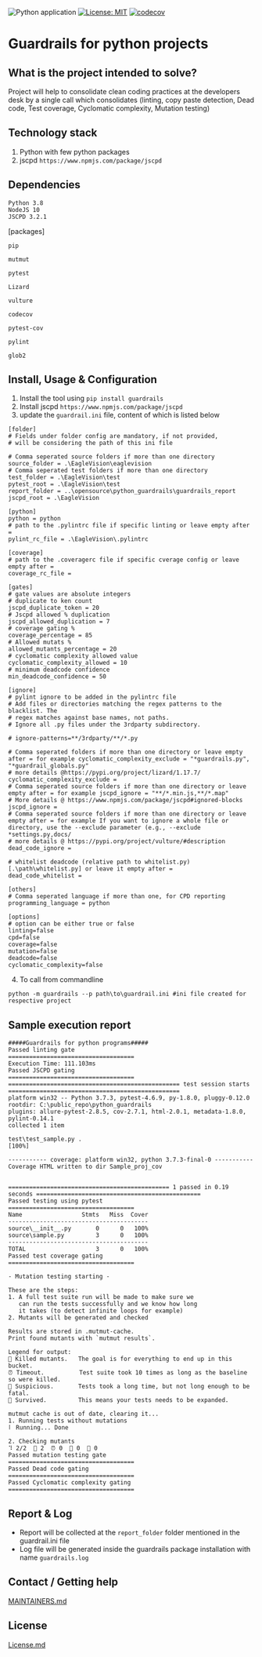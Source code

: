 ![Python application](https://github.com/philips-software/python_guardrails/workflows/Python%20application/badge.svg)
[![License: MIT](https://img.shields.io/badge/License-MIT-yellow.svg)](https://opensource.org/licenses/MIT)
[![codecov](https://codecov.io/gh/philips-software/python_guardrails/branch/master/graph/badge.svg)](https://codecov.io/gh/philips-software/python_guardrails)

Guardrails for python projects
=============================

What is the project intended to solve?
-------------------------------------
Project will help to consolidate clean coding practices at the developers desk by a single call which consolidates
 (linting, copy paste detection, Dead code, Test coverage, Cyclomatic complexity, Mutation testing)

Technology stack
---------------
1. Python with few python packages
2. jscpd `https://www.npmjs.com/package/jscpd`

Dependencies
------------
```
Python 3.8
NodeJS 10
JSCPD 3.2.1
```

[packages]

```
pip

mutmut

pytest

Lizard

vulture

codecov

pytest-cov

pylint

glob2
```


Install, Usage & Configuration
--------------------
1. Install the tool using `pip install guardrails`
2. Install jscpd `https://www.npmjs.com/package/jscpd`
3. update the `guardrail.ini` file, content of which is listed below
``` 
[folder]
# Fields under folder config are mandatory, if not provided, 
# will be considering the path of this ini file

# Comma seperated source folders if more than one directory
source_folder = .\EagleVision\eaglevision
# Comma seperated test folders if more than one directory
test_folder = .\EagleVision\test
pytest_root = .\EagleVision\test
report_folder = ..\opensource\python_guardrails\guardrails_report
jscpd_root = .\EagleVision

[python]
python = python
# path to the .pylintrc file if specific linting or leave empty after =
pylint_rc_file = .\EagleVision\.pylintrc

[coverage]
# path to the .coveragerc file if specific cverage config or leave empty after =
coverage_rc_file =

[gates]
# gate values are absolute integers
# duplicate to ken count
jscpd_duplicate_token = 20
# Jscpd allowed % duplication
jscpd_allowed_duplication = 7
# coverage gating %
coverage_percentage = 85
# Allowed mutats %
allowed_mutants_percentage = 20
# cyclomatic complexity allowed value
cyclomatic_complexity_allowed = 10
# minimum deadcode confidence
min_deadcode_confidence = 50

[ignore]
# pylint ignore to be added in the pylintrc file
# Add files or directories matching the regex patterns to the blacklist. The
# regex matches against base names, not paths.
# Ignore all .py files under the 3rdparty subdirectory.

# ignore-patterns=**/3rdparty/**/*.py

# Comma seperated folders if more than one directory or leave empty after = for example cyclomatic_complexity_exclude = "*guardrails.py", "*guardrail_globals.py"
# more details @https://pypi.org/project/lizard/1.17.7/
cyclomatic_complexity_exclude =
# Comma seperated source folders if more than one directory or leave empty after = for example jscpd_ignore = "**/*.min.js,**/*.map"
# More details @ https://www.npmjs.com/package/jscpd#ignored-blocks
jscpd_ignore = 
# Comma seperated source folders if more than one directory or leave empty after = for example If you want to ignore a whole file or directory, use the --exclude parameter (e.g., --exclude *settings.py,docs/
# more details @ https://pypi.org/project/vulture/#description
dead_code_ignore =

# whitelist deadcode (relative path to whitelist.py) [.\path\whitelist.py] or leave it empty after = 
dead_code_whitelist = 

[others]
# Comma seperated language if more than one, for CPD reporting
programming_language = python

[options]
# option can be either true or false
linting=false
cpd=false
coverage=false
mutation=false
deadcode=false
cyclomatic_complexity=false
```
4. To call from commandline
```
python -m guardrails --p path\to\guardrail.ini #ini file created for respective project
```
Sample execution report
----------------------
```
#####Guardrails for python programs#####
Passed linting gate
====================================
Execution Time: 111.103ms
Passed JSCPD gating
====================================
================================================= test session starts =================================================
platform win32 -- Python 3.7.3, pytest-4.6.9, py-1.8.0, pluggy-0.12.0
rootdir: C:\public_repo\python_guardrails
plugins: allure-pytest-2.8.5, cov-2.7.1, html-2.0.1, metadata-1.8.0, pylint-0.14.1
collected 1 item

test\test_sample.py .                                                                                            [100%]

----------- coverage: platform win32, python 3.7.3-final-0 -----------
Coverage HTML written to dir Sample_proj_cov


============================================== 1 passed in 0.19 seconds ===============================================
Passed testing using pytest
====================================
Name                 Stmts   Miss  Cover
----------------------------------------
source\__init__.py       0      0   100%
source\sample.py         3      0   100%
----------------------------------------
TOTAL                    3      0   100%
Passed test coverage gating
====================================

- Mutation testing starting -

These are the steps:
1. A full test suite run will be made to make sure we
   can run the tests successfully and we know how long
   it takes (to detect infinite loops for example)
2. Mutants will be generated and checked

Results are stored in .mutmut-cache.
Print found mutants with `mutmut results`.

Legend for output:
🎉 Killed mutants.   The goal is for everything to end up in this bucket.
⏰ Timeout.          Test suite took 10 times as long as the baseline so were killed.
🤔 Suspicious.       Tests took a long time, but not long enough to be fatal.
🙁 Survived.         This means your tests needs to be expanded.

mutmut cache is out of date, clearing it...
1. Running tests without mutations
⠇ Running... Done

2. Checking mutants
⠹ 2/2  🎉 2  ⏰ 0  🤔 0  🙁 0
Passed mutation testing gate
====================================
Passed Dead code gating
====================================
Passed Cyclomatic complexity gating
====================================
```
Report & Log
-----------
- Report will be collected at the `report_folder` folder mentioned in the guardrail.ini file
- Log file will be generated inside the guardrails package installation with name `guardrails.log`

Contact / Getting help
----------------------
[MAINTAINERS.md](MAINTAINERS.md)

License
--------
[License.md](License.md)